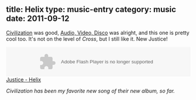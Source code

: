 title: Helix
type: music-entry
category: music
date: 2011-09-12
---

[Civilization][civ] was good, [Audio, Video, Disco][avd] was alright, and this one is pretty cool too. It's not on the level of _Cross_, but I still like it. New Justice!

<object height="81" width="100%"> <param name="movie" value="http://player.soundcloud.com/player.swf?url=http%3A%2F%2Fapi.soundcloud.com%2Ftracks%2F23214303"></param> <param name="allowscriptaccess" value="always"></param> <embed allowscriptaccess="always" height="81" src="http://player.soundcloud.com/player.swf?url=http%3A%2F%2Fapi.soundcloud.com%2Ftracks%2F23214303" type="application/x-shockwave-flash" width="100%"></embed> </object>  <span><a
href="http://soundcloud.com/nickraymondg/justice-helix">Justice - Helix</a>

_Civilization has been my favorite new song of their new album, so far._

[avd]:http://soundcloud.com/thebluewalrus/justice-audio-video-disco
[civ]:http://soundcloud.com/lostmixes/justice-civilization

